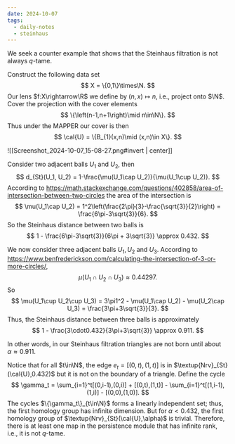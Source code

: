```yaml
---
date: 2024-10-07
tags:
  - daily-notes
  - steinhaus
---
```


We seek a counter example that shows that the Steinhaus filtration is not always $q$-tame.

Construct the following data set
$$
	X = \{0,1\}\times\N.
$$
Our lens $f:X\rightarrow\R$ we define by $(n,x)\mapsto n$, i.e., project onto $\N$. Cover the projection with the cover elements
$$
	\{\left(n-1,n+1\right)\mid n\in\N\}.
$$
Thus under the MAPPER our cover is then
$$
	\cal{U} = \{B_{1}(x,n)\mid (x,n)\in X\}.
$$

![[Screenshot_2024-10-07_15-08-27.png#invert | center]]


Consider two adjacent balls $U_1$ and $U_2$, then
$$
	d_{St}(U_1, U_2) = 1-\frac{\mu(U_1\cap U_2)}{\mu(U_1\cup U_2)}.
$$
According to https://math.stackexchange.com/questions/402858/area-of-intersection-between-two-circles the area of the intersection is 
$$
	\mu(U_1\cap U_2) = 1^2\left(\frac{2\pi}{3}-\frac{\sqrt{3}}{2}\right) = \frac{6\pi-3\sqrt{3}}{6}.
$$
So the Steinhaus distance between two balls is
$$
	1 - \frac{6\pi-3\sqrt{3}}{6\pi + 3\sqrt{3}} \approx 0.432.
$$

We now consider three adjacent balls $U_1,U_2$ and $U_3$. According to https://www.benfrederickson.com/calculating-the-intersection-of-3-or-more-circles/,
$$
	\mu(U_1\cap U_2\cap U_3) \approx 0.44297.
$$
So
$$
	\mu(U_1\cup U_2\cup U_3) = 3\pi1^2 - \mu(U_1\cap U_2) - \mu(U_2\cap U_3) = \frac{3\pi+3\sqrt{3}}{3}.
$$
Thus, the Steinhaus distance between three balls is approximately
$$
	1 - \frac{3\cdot0.432}{3\pi+3\sqrt{3}} \approx 0.911.
$$

In other words, in our Steinhaus filtration triangles are not born until about $\alpha\approx0.911$.


Notice that for all $t\in\N$, the edge $e_t=[(0,t),(1,t)]$ is in $\textup{Nrv}_{St}(\cal{U},0.432)$ but it is not on the boundary of a triangle. Define the cycle
$$
	\gamma_t = \sum_{i=1}^t[(0,i-1),(0,i)] + [(0,t),(1,t)] - \sum_{i=1}^t[(1,i-1),(1,i)] - [(0,0),(1,0)].
$$
The cycles $\{\gamma_t\}_{t\in\N}$ forms a linearly independent set; thus, the first homology group has infinite dimension. But for $\alpha<0.432$, the first homology group of $\textup{Nrv}_{St}(\cal{U},\alpha)$ is trivial. Therefore, there is at least one map in the persistence module that has infinite rank, i.e., it is not $q$-tame.
